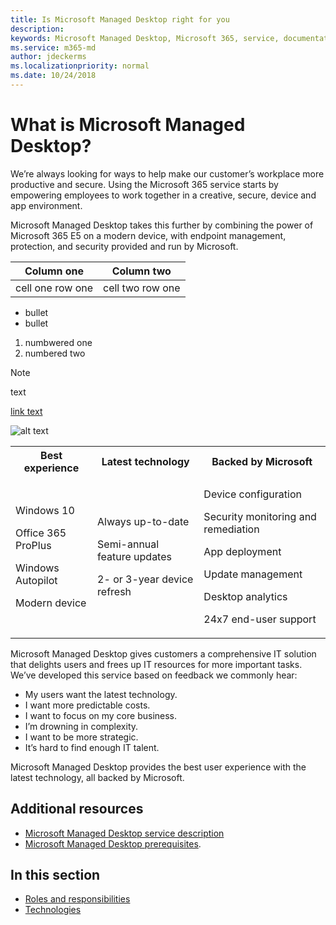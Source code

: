 ```yaml
---
title: Is Microsoft Managed Desktop right for you 
description:  
keywords: Microsoft Managed Desktop, Microsoft 365, service, documentation
ms.service: m365-md
author: jdeckerms
ms.localizationpriority: normal
ms.date: 10/24/2018
---
```


# What is Microsoft Managed Desktop?

<!--from Overview-->

We’re always looking for ways to help make our customer’s workplace more productive and secure. Using the Microsoft 365 service starts by empowering employees to work together in a creative, secure, device and app environment.

Microsoft Managed Desktop takes this further by combining the power of Microsoft 365 E5 on a modern device, with endpoint management, protection, and security provided and run by Microsoft.

Column one | Column two
--- | ---
cell one row one | cell two row one

- bullet
- bullet

1. numbwered one
1. numbered two

>[!NOTE]
>text

[link text](url) 

![alt text](images/name.png)

<table>
<tr><th>Best experience</th><th>Latest technology</th><th>Backed by Microsoft</th></tr>
<tr><td><p>Windows 10</p><p>Office 365 ProPlus</p><p></p><p>Windows Autopilot</p><p>Modern device</p></td><td><p>Always up-to-date</p><p>Semi-annual feature updates </p><p>2- or 3-year device refresh</p></td><td><p>Device configuration</p><p>Security monitoring and remediation</p><p>App deployment</p><p>Update management</p><p>Desktop analytics</p><p>24x7 end-user support</p></td></tr>
</table>

Microsoft Managed Desktop gives customers a comprehensive IT solution that delights users and frees up IT resources for more important tasks. We’ve developed this service based on feedback we commonly hear:
- My users want the latest technology.
- I want more predictable costs.
- I want to focus on my core business. 
- I’m drowning in complexity. 
- I want to be more strategic. 
- It’s hard to find enough IT talent.  

Microsoft Managed Desktop provides the best user experience with the latest technology, all backed by Microsoft. 

## Additional resources
- [Microsoft Managed Desktop service description](../service-description/index.md)
- [Microsoft Managed Desktop prerequisites](../get-ready/prerequisites.md).

<!--When you enroll in Microsoft Managed Desktop, Microsoft provides you with devices that are configured to join your Azure Active Directory tenant. Windows 10, Office 365, and some apps and features associated with [Microsoft 365 Enterprise E5](https://www.microsoft.com/en-us/microsoft-365/compare-all-microsoft-365-plans) are installed (by Microsoft) on your devices. When your employees who are using these devices need help, they contact Microsoft Managed Desktop support (provided by Microsoft) through a custom chat app.--> 

<!--With Microsoft Managed Desktop, you get **software as a service** (Microsoft 365 E5), **Device as a service** (Microsoft Surface devices ready to use), and **IT support as a service** (Help desk and more).--> 
 
## In this section
- [Roles and responsibilities](roles-and-responsibilities.md)
- [Technologies](technologies.md)
